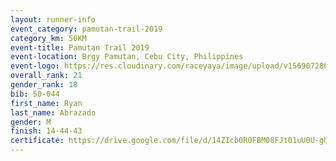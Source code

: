 ```yaml
---
layout: runner-info 
event_category: pamutan-trail-2019 
category_km: 50KM 
event-title: Pamutan Trail 2019 
event-location: Brgy Pamutan, Cebu City, Philippines 
event-logo: https://res.cloudinary.com/raceyaya/image/upload/v1569072806/logo/pamutan-trail_d8abrj.jpg 
overall_rank: 21
gender_rank: 18
bib: 50-044
first_name: Ryan
last_name: Abrazado
gender: M
finish: 14-44-43
certificate: https://drive.google.com/file/d/14ZIcb0R0FBM08FJt01uU0U-gUVKyePla/view?usp=sharing
---
```

